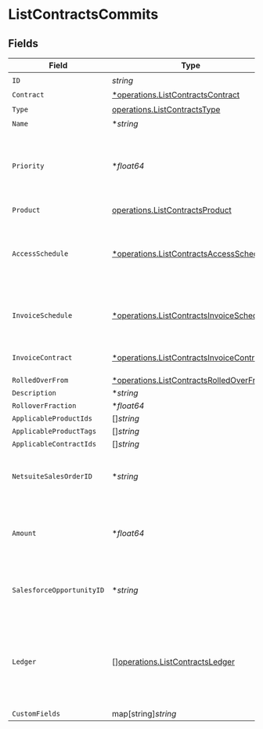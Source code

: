 # ListContractsCommits


## Fields

| Field                                                                                                          | Type                                                                                                           | Required                                                                                                       | Description                                                                                                    |
| -------------------------------------------------------------------------------------------------------------- | -------------------------------------------------------------------------------------------------------------- | -------------------------------------------------------------------------------------------------------------- | -------------------------------------------------------------------------------------------------------------- |
| `ID`                                                                                                           | *string*                                                                                                       | :heavy_check_mark:                                                                                             | N/A                                                                                                            |
| `Contract`                                                                                                     | [*operations.ListContractsContract](../../models/operations/listcontractscontract.md)                          | :heavy_minus_sign:                                                                                             | N/A                                                                                                            |
| `Type`                                                                                                         | [operations.ListContractsType](../../models/operations/listcontractstype.md)                                   | :heavy_check_mark:                                                                                             | N/A                                                                                                            |
| `Name`                                                                                                         | **string*                                                                                                      | :heavy_minus_sign:                                                                                             | N/A                                                                                                            |
| `Priority`                                                                                                     | **float64*                                                                                                     | :heavy_minus_sign:                                                                                             | If multiple credits or commits are applicable, the one with the lower priority will apply first.               |
| `Product`                                                                                                      | [operations.ListContractsProduct](../../models/operations/listcontractsproduct.md)                             | :heavy_check_mark:                                                                                             | N/A                                                                                                            |
| `AccessSchedule`                                                                                               | [*operations.ListContractsAccessSchedule](../../models/operations/listcontractsaccessschedule.md)              | :heavy_minus_sign:                                                                                             | The schedule that the customer will gain access to the credits purposed with this commit.                      |
| `InvoiceSchedule`                                                                                              | [*operations.ListContractsInvoiceSchedule](../../models/operations/listcontractsinvoiceschedule.md)            | :heavy_minus_sign:                                                                                             | The schedule that the customer will be invoiced for this commit.                                               |
| `InvoiceContract`                                                                                              | [*operations.ListContractsInvoiceContract](../../models/operations/listcontractsinvoicecontract.md)            | :heavy_minus_sign:                                                                                             | The contract that this commit will be billed on.                                                               |
| `RolledOverFrom`                                                                                               | [*operations.ListContractsRolledOverFrom](../../models/operations/listcontractsrolledoverfrom.md)              | :heavy_minus_sign:                                                                                             | N/A                                                                                                            |
| `Description`                                                                                                  | **string*                                                                                                      | :heavy_minus_sign:                                                                                             | N/A                                                                                                            |
| `RolloverFraction`                                                                                             | **float64*                                                                                                     | :heavy_minus_sign:                                                                                             | N/A                                                                                                            |
| `ApplicableProductIds`                                                                                         | []*string*                                                                                                     | :heavy_minus_sign:                                                                                             | N/A                                                                                                            |
| `ApplicableProductTags`                                                                                        | []*string*                                                                                                     | :heavy_minus_sign:                                                                                             | N/A                                                                                                            |
| `ApplicableContractIds`                                                                                        | []*string*                                                                                                     | :heavy_minus_sign:                                                                                             | N/A                                                                                                            |
| `NetsuiteSalesOrderID`                                                                                         | **string*                                                                                                      | :heavy_minus_sign:                                                                                             | This field's availability is dependent on your client's configuration.                                         |
| `Amount`                                                                                                       | **float64*                                                                                                     | :heavy_minus_sign:                                                                                             | (DEPRECATED) Use access_schedule + invoice_schedule instead.                                                   |
| `SalesforceOpportunityID`                                                                                      | **string*                                                                                                      | :heavy_minus_sign:                                                                                             | This field's availability is dependent on your client's configuration.                                         |
| `Ledger`                                                                                                       | [][operations.ListContractsLedger](../../models/operations/listcontractsledger.md)                             | :heavy_minus_sign:                                                                                             | A list of ordered events that impact the balance of a commit. For example, an invoice deduction or a rollover. |
| `CustomFields`                                                                                                 | map[string]*string*                                                                                            | :heavy_minus_sign:                                                                                             | N/A                                                                                                            |